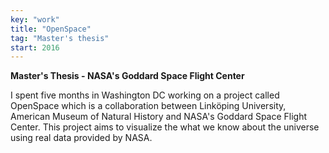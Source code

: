 ```yaml
---
key: "work"
title: "OpenSpace"
tag: "Master's thesis"
start: 2016
---
```

**Master's Thesis - NASA's Goddard Space Flight Center**

I spent five months in Washington DC working on a project called OpenSpace which is a collaboration between Linköping University, American Museum of Natural History and NASA's Goddard Space Flight Center. This project aims to visualize the what we know about the universe using real data provided by NASA.